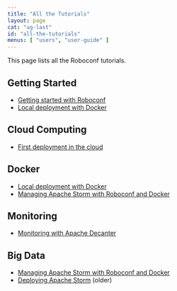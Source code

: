 ```yaml
---
title: "All the Tutorials"
layout: page
cat: "ug-last"
id: "all-the-tutorials"
menus: [ "users", "user-guide" ]
---
```


This page lists all the Roboconf tutorials.


## Getting Started

* [Getting started with Roboconf](tutorial-getting-started-with-roboconf.html)
* [Local deployment with Docker](tutorial-local-deployment-with-docker.html)


## Cloud Computing

* [First deployment in the cloud](tutorial-first-deployment-in-the-cloud.html)


## Docker

* [Local deployment with Docker](tutorial-local-deployment-with-docker.html)
* [Managing Apache Storm with Roboconf and Docker](tutorial-apache-storm-with-docker-1.html)


## Monitoring

* [Monitoring with Apache Decanter](tutorial-monitoring-roboconf-with-apache-decanter.html)


## Big Data

* [Managing Apache Storm with Roboconf and Docker](tutorial-apache-storm-with-docker-1.html)
* [Deploying Apache Storm](tutorial-apache-storm.html) (older)
